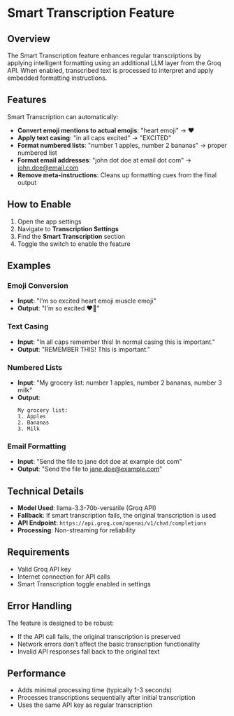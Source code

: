 # Smart Transcription Feature

## Overview

The Smart Transcription feature enhances regular transcriptions by applying intelligent formatting using an additional LLM layer from the Groq API. When enabled, transcribed text is processed to interpret and apply embedded formatting instructions.

## Features

Smart Transcription can automatically:

- **Convert emoji mentions to actual emojis**: "heart emoji" → ❤️
- **Apply text casing**: "in all caps excited" → "EXCITED"
- **Format numbered lists**: "number 1 apples, number 2 bananas" → proper numbered list
- **Format email addresses**: "john dot doe at email dot com" → john.doe@email.com
- **Remove meta-instructions**: Cleans up formatting cues from the final output

## How to Enable

1. Open the app settings
2. Navigate to **Transcription Settings**
3. Find the **Smart Transcription** section
4. Toggle the switch to enable the feature

## Examples

### Emoji Conversion
- **Input**: "I'm so excited heart emoji muscle emoji"
- **Output**: "I'm so excited ❤️💪"

### Text Casing
- **Input**: "In all caps remember this! In normal casing this is important."
- **Output**: "REMEMBER THIS! This is important."

### Numbered Lists
- **Input**: "My grocery list: number 1 apples, number 2 bananas, number 3 milk"
- **Output**: 
  ```
  My grocery list:
  1. Apples
  2. Bananas
  3. Milk
  ```

### Email Formatting
- **Input**: "Send the file to jane dot doe at example dot com"
- **Output**: "Send the file to [jane.doe@example.com](mailto:jane.doe@example.com)"

## Technical Details

- **Model Used**: llama-3.3-70b-versatile (Groq API)
- **Fallback**: If smart transcription fails, the original transcription is used
- **API Endpoint**: `https://api.groq.com/openai/v1/chat/completions`
- **Processing**: Non-streaming for reliability

## Requirements

- Valid Groq API key
- Internet connection for API calls
- Smart Transcription toggle enabled in settings

## Error Handling

The feature is designed to be robust:
- If the API call fails, the original transcription is preserved
- Network errors don't affect the basic transcription functionality
- Invalid API responses fall back to the original text

## Performance

- Adds minimal processing time (typically 1-3 seconds)
- Processes transcriptions sequentially after initial transcription
- Uses the same API key as regular transcription 